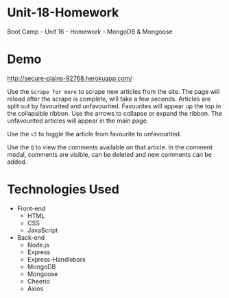 # Unit-18-Homework
Boot Camp - Unit 16 - Homework - MongoDB &amp; Mongoose

# Demo
http://secure-plains-92768.herokuapp.com/

Use the `Scrape for more` to scrape new articles from the site. The page will reload after the scrape is complete, will take a few seconds. Articles are split out by favourited and unfavourited. Favourites will appear up the top in the collapsible ribbon. Use the arrows to collapse or expand the ribbon. The unfavourited articles will appear in the main page.

Use the `<3` to toggle the article from favourite to unfavourited.

Use the `Q` to view the comments available on that article. In the comment modal, comments are visible, can be deleted and new comments can be added.

# Technologies Used
- Front-end
  * HTML
  * CSS
  * JavaScript
- Back-end
  * Node.js
  * Express
  * Express-Handlebars
  * MongoDB
  * Mongoose
  * Cheerio
  * Axios
